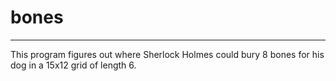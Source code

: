 # bones
---

This program figures out where Sherlock Holmes could bury 8 bones for his dog
in a 15x12 grid of length 6.
